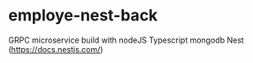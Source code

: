 # employe-nest-back

GRPC microservice 
build with nodeJS Typescript 
mongodb 
Nest (https://docs.nestjs.com/)
